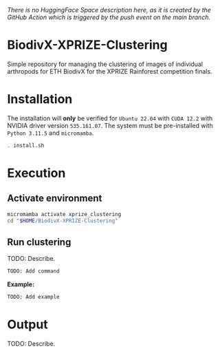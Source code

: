 *There is no HuggingFace Space description here, as it is created by the GitHub Action which is triggered by the push event on the main branch.*

# BiodivX-XPRIZE-Clustering
Simple repository for managing the clustering of images of individual arthropods for ETH BiodivX for the XPRIZE Rainforest competition finals.

# Installation
The installation will **only** be verified for `Ubuntu 22.04` with `CUDA 12.2` with NVIDIA driver version `535.161.07`. The system must be pre-installed with `Python 3.11.5` and `micromamba`.

```bash
. install.sh
```

# Execution
## Activate environment

```bash
micromamba activate xprize_clustering
cd "$HOME/BiodivX-XPRIZE-Clustering"
```

## Run clustering
TODO: Describe.

```bash
TODO: Add command
```

**Example:**
```bash
TODO: Add example
```

# Output
TODO: Describe.